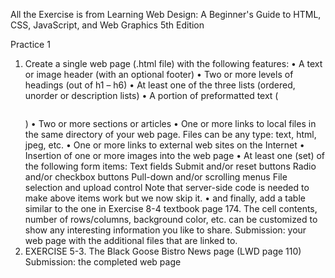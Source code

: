 All the Exercise is from Learning Web Design: A Beginner's Guide to HTML, CSS, JavaScript, and Web Graphics 5th Edition

Practice 1 
  1. Create a single web page (.html file) with the following features:
  • A text or image header (with an optional footer)
  • Two or more levels of headings (out of h1 – h6)
  • At least one of the three lists (ordered, unorder or description lists)
  • A portion of preformatted text (<pre></pre>)
  • Two or more sections or articles
  • One or more links to local files in the same directory of your web page. Files can be any
  type: text, html, jpeg, etc.
  • One or more links to external web sites on the Internet
  • Insertion of one or more images into the web page
  • At least one (set) of the following form items:
  Text fields
  Submit and/or reset buttons
  Radio and/or checkbox buttons
  Pull-down and/or scrolling menus
  File selection and upload control
  Note that server-side code is needed to make above items work but we now skip it.
  • and finally, add a table similar to the one in Exercise 8-4 textbook page 174. The cell
  contents, number of rows/columns, background color, etc. can be customized to show any
  interesting information you like to share.
  Submission: your web page with the additional files that are linked to.
  2. EXERCISE 5-3. The Black Goose Bistro News page (LWD page 110)
  Submission: the completed web page
